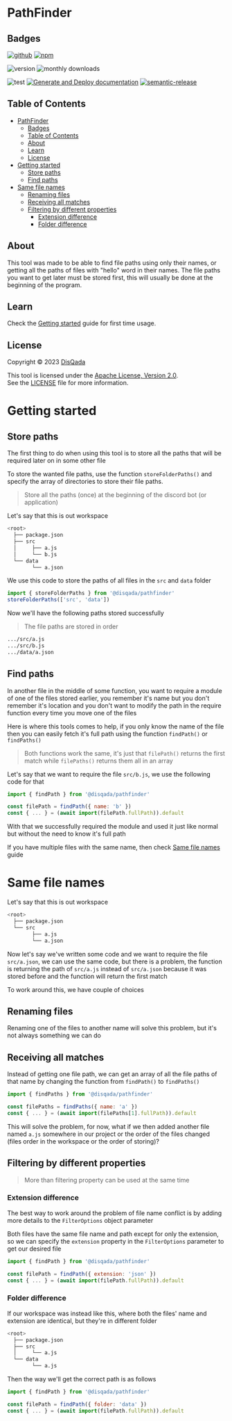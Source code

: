 # PathFinder

## Badges

[![github](https://img.shields.io/badge/DisQada/PathFinder-000000?logo=github&logoColor=white)](https://www.github.com/DisQada/PathFinder)
[![npm](https://img.shields.io/badge/@disqada/pathfinder-CB3837?logo=npm&logoColor=white)](https://www.npmjs.com/package/@disqada/pathfinder)

![version](https://img.shields.io/npm/v/@disqada/pathfinder.svg?label=latest&logo=npm)
![monthly downloads](https://img.shields.io/npm/dm/@disqada/pathfinder.svg?logo=npm)

![test](https://github.com/DisQada/PathFinder/actions/workflows/test.yml/badge.svg)
[![Generate and Deploy documentation](https://github.com/DisQada/PathFinder/actions/workflows/docs.yml/badge.svg)](https://github.com/DisQada/PathFinder/actions/workflows/docs.yml)
[![semantic-release](https://img.shields.io/badge/%20%20%F0%9F%93%A6%F0%9F%9A%80-semantic--release-e10079.svg?logo=semantic-release)](https://github.com/semantic-release/semantic-release)

## Table of Contents

- [PathFinder](#pathfinder)
  - [Badges](#badges)
  - [Table of Contents](#table-of-contents)
  - [About](#about)
  - [Learn](#learn)
  - [License](#license)
- [Getting started](#getting-started)
  - [Store paths](#store-paths)
  - [Find paths](#find-paths)
- [Same file names](#same-file-names)
  - [Renaming files](#renaming-files)
  - [Receiving all matches](#receiving-all-matches)
  - [Filtering by different properties](#filtering-by-different-properties)
    - [Extension difference](#extension-difference)
    - [Folder difference](#folder-difference)

## About

This tool was made to be able to find file paths using only their names, or getting all the paths of files with "hello" word in their names.
The file paths you want to get later must be stored first, this will usually be done at the beginning of the program.

## Learn

Check the [Getting started](#getting-started) guide for first time usage.

## License

Copyright &copy; 2023 [DisQada](https://github.com/DisQada)

This tool is licensed under the [Apache License, Version 2.0](https://www.apache.org/licenses/LICENSE-2.0).  
See the [LICENSE](LICENSE) file for more information.

# Getting started

## Store paths

The first thing to do when using this tool is to store all the paths that will be required later on in some other file

To store the wanted file paths, use the function `storeFolderPaths()` and specify the array of directories to store their file paths.

> Store all the paths (once) at the beginning of the discord bot (or application)

Let's say that this is out workspace

```bash
<root>
  ├── package.json
  ├── src
  │     ├── a.js
  │     └── b.js
  └── data
        └── a.json
```

We use this code to store the paths of all files in the `src` and `data` folder

```js
import { storeFolderPaths } from '@disqada/pathfinder'
storeFolderPaths(['src', 'data'])
```

Now we'll have the following paths stored successfully

> The file paths are stored in order

```bash
.../src/a.js
.../src/b.js
.../data/a.json
```

## Find paths

In another file in the middle of some function, you want to require a module of one of the files stored earlier, you remember it's name but you don't remember it's location and you don't want to modify the path in the require function every time you move one of the files

Here is where this tools comes to help, if you only know the name of the file then you can easily fetch it's full path using the function `findPath()` or `findPaths()`

> Both functions work the same, it's just that `filePath()` returns the first match while `filePaths()` returns them all in an array

Let's say that we want to require the file `src/b.js`, we use the following code for that

```js
import { findPath } from '@disqada/pathfinder'

const filePath = findPath({ name: 'b' })
const { ... } = (await import(filePath.fullPath)).default
```

With that we successfully required the module and used it just like normal but without the need to know it's full path

If you have multiple files with the same name, then check [Same file names](#same-file-names) guide

# Same file names

Let's say that this is out workspace

```bash
<root>
  ├── package.json
  └── src
        ├── a.js
        └── a.json
```

Now let's say we've written some code and we want to require the file `src/a.json`, we can use the same code, but there is a problem, the function is returning the path of `src/a.js` instead of `src/a.json` because it was stored before and the function will return the first match

To work around this, we have couple of choices

## Renaming files

Renaming one of the files to another name will solve this problem, but it's not always something we can do

## Receiving all matches

Instead of getting one file path, we can get an array of all the file paths of that name by changing the function from `findPath()` to `findPaths()`

```js
import { findPaths } from '@disqada/pathfinder'

const filePaths = findPaths({ name: 'a' })
const { ... } = (await import(filePaths[1].fullPath)).default
```

This will solve the problem, for now, what if we then added another file named `a.js` somewhere in our project or the order of the files changed (files order in the workspace or the order of storing)?

## Filtering by different properties

> More than filtering property can be used at the same time

### Extension difference

The best way to work around the problem of file name conflict is by adding more details to the `FilterOptions` object parameter

Both files have the same file name and path except for only the extension, so we can specify the `extension` property in the `FilterOptions` parameter to get our desired file

```js
import { findPath } from '@disqada/pathfinder'

const filePath = findPath({ extension: 'json' })
const { ... } = (await import(filePath.fullPath)).default
```

### Folder difference

If our workspace was instead like this, where both the files' name and extension are identical, but they're in different folder

```bash
<root>
  ├── package.json
  ├── src
  │     └── a.js
  └── data
        └── a.js
```

Then the way we'll get the correct path is as follows

```js
import { findPath } from '@disqada/pathfinder'

const filePath = findPath({ folder: 'data' })
const { ... } = (await import(filePath.fullPath)).default
```
